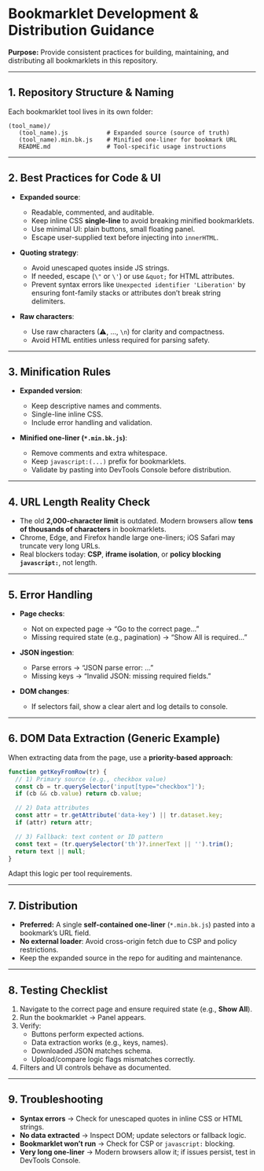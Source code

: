 # Bookmarklet Development & Distribution Guidance

**Purpose:** Provide consistent practices for building, maintaining, and distributing all bookmarklets in this repository.

---

## 1. Repository Structure & Naming

Each bookmarklet tool lives in its own folder:

```
(tool_name)/
   (tool_name).js           # Expanded source (source of truth)
   (tool_name).min.bk.js    # Minified one-liner for bookmark URL
   README.md                # Tool-specific usage instructions
```

---

## 2. Best Practices for Code & UI

- **Expanded source**:
  - Readable, commented, and auditable.
  - Keep inline CSS **single-line** to avoid breaking minified bookmarklets.
  - Use minimal UI: plain buttons, small floating panel.
  - Escape user-supplied text before injecting into `innerHTML`.

- **Quoting strategy**:
  - Avoid unescaped quotes inside JS strings.
  - If needed, escape (`\"` or `\'`) or use `&quot;` for HTML attributes.
  - Prevent syntax errors like `Unexpected identifier 'Liberation'` by ensuring font-family stacks or attributes don’t break string delimiters.

- **Raw characters**:
  - Use raw characters (⚠, …, `\n`) for clarity and compactness.
  - Avoid HTML entities unless required for parsing safety.

---

## 3. Minification Rules

- **Expanded version**:
  - Keep descriptive names and comments.
  - Single-line inline CSS.
  - Include error handling and validation.

- **Minified one-liner (`*.min.bk.js`)**:
  - Remove comments and extra whitespace.
  - Keep `javascript:(...)` prefix for bookmarklets.
  - Validate by pasting into DevTools Console before distribution.

---

## 4. URL Length Reality Check

- The old **2,000-character limit** is outdated. Modern browsers allow **tens of thousands of characters** in bookmarklets.
- Chrome, Edge, and Firefox handle large one-liners; iOS Safari may truncate very long URLs.
- Real blockers today: **CSP**, **iframe isolation**, or **policy blocking `javascript:`**, not length.

---

## 5. Error Handling

- **Page checks**:
  - Not on expected page → “Go to the correct page…”
  - Missing required state (e.g., pagination) → “Show All is required…”

- **JSON ingestion**:
  - Parse errors → “JSON parse error: …”
  - Missing keys → “Invalid JSON: missing required fields.”

- **DOM changes**:
  - If selectors fail, show a clear alert and log details to console.

---

## 6. DOM Data Extraction (Generic Example)

When extracting data from the page, use a **priority-based approach**:

```javascript
function getKeyFromRow(tr) {
  // 1) Primary source (e.g., checkbox value)
  const cb = tr.querySelector('input[type="checkbox"]');
  if (cb && cb.value) return cb.value;

  // 2) Data attributes
  const attr = tr.getAttribute('data-key') || tr.dataset.key;
  if (attr) return attr;

  // 3) Fallback: text content or ID pattern
  const text = (tr.querySelector('th')?.innerText || '').trim();
  return text || null;
}
```

Adapt this logic per tool requirements.

---

## 7. Distribution

- **Preferred:** A single **self-contained one-liner** (`*.min.bk.js`) pasted into a bookmark’s URL field.
- **No external loader**: Avoid cross-origin fetch due to CSP and policy restrictions.
- Keep the expanded source in the repo for auditing and maintenance.

---

## 8. Testing Checklist

1. Navigate to the correct page and ensure required state (e.g., **Show All**).
2. Run the bookmarklet → Panel appears.
3. Verify:
   - Buttons perform expected actions.
   - Data extraction works (e.g., keys, names).
   - Downloaded JSON matches schema.
   - Upload/compare logic flags mismatches correctly.
4. Filters and UI controls behave as documented.

---

## 9. Troubleshooting

- **Syntax errors** → Check for unescaped quotes in inline CSS or HTML strings.
- **No data extracted** → Inspect DOM; update selectors or fallback logic.
- **Bookmarklet won’t run** → Check for CSP or `javascript:` blocking.
- **Very long one-liner** → Modern browsers allow it; if issues persist, test in DevTools Console.

